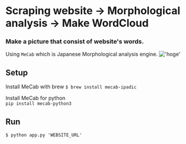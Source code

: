 # Scraping website -> Morphological analysis -> Make WordCloud
  
### Make a picture that consist of website's words.
Using `MeCab` which is Japanese Morphological analysis engine.
!['hoge'](https://imgur.com/gallery/2eXgwjA)

## Setup  
Install MeCab with brew
`$ brew install mecab-ipadic` 

Install MeCab for python  
`pip install mecab-python3`  


## Run  
`$ python app.py 'WEBSITE_URL'`
